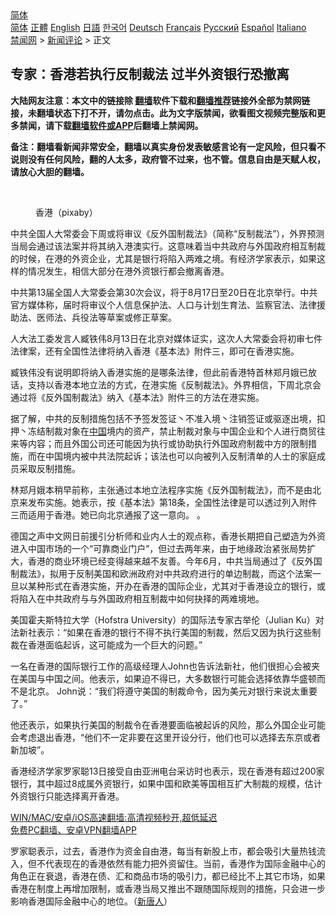  <!-- 面包屑导航 --> <div class="breadcrumb"><!-- GTranslate: https://gtranslate.io/ -->  <div class="switcher notranslate">  <div class="selected">  <a href="#" onclick="return false;"> 简体</a>  </div>  <div class="option">  <a href="https://www.bannedbook.org" onclick="doGTranslate('zh-CN|zh-CN');jQuery('div.switcher div.selected a').html(jQuery(this).html());return false;" title="简体中文" class="nturl selected"> 简体</a>  <a href="https://www.bannedbook.org/zh-tw/" onclick="doGTranslate('zh-CN|zh-TW');jQuery('div.switcher div.selected a').html(jQuery(this).html());return false;" title="繁體中文" class="nturl"> 正體</a>  <a href="https://www.bannedbook.org/en/" onclick="doGTranslate('zh-CN|en');jQuery('div.switcher div.selected a').html(jQuery(this).html());return false;" title="English" class="nturl"> English</a>  <a href="https://www.bannedbook.org/ja/" onclick="doGTranslate('zh-CN|ja');jQuery('div.switcher div.selected a').html(jQuery(this).html());return false;" title="日本語" class="nturl"> 日語</a>  <a href="https://www.bannedbook.org/ko/" onclick="doGTranslate('zh-CN|ko');jQuery('div.switcher div.selected a').html(jQuery(this).html());return false;" title="한국어" class="nturl"> 한국어</a>  <a href="https://www.bannedbook.org/de/" onclick="doGTranslate('zh-CN|de');jQuery('div.switcher div.selected a').html(jQuery(this).html());return false;" title="Deutsch" class="nturl"> Deutsch</a>  <a href="https://www.bannedbook.org/fr/" onclick="doGTranslate('zh-CN|fr');jQuery('div.switcher div.selected a').html(jQuery(this).html());return false;" title="Français" class="nturl"> Français</a>  <a href="https://www.bannedbook.org/ru/" onclick="doGTranslate('zh-CN|ru');jQuery('div.switcher div.selected a').html(jQuery(this).html());return false;" title="Русский" class="nturl"> Русский</a>  <a href="https://www.bannedbook.org/es/" onclick="doGTranslate('zh-CN|es');jQuery('div.switcher div.selected a').html(jQuery(this).html());return false;" title="Español" class="nturl"> Español</a>  <a href="https://www.bannedbook.org/it/" onclick="doGTranslate('zh-CN|it');jQuery('div.switcher div.selected a').html(jQuery(this).html());return false;" title="Italiano" class="nturl"> Italiano</a>  </div>  </div>      <div class='breadcrumb-sub'><!-- Breadcrumb NavXT 6.3.0 --> <a href="https://www.bannedbook.org/" class="home">禁闻网</a> &gt; <a href="https://www.bannedbook.org/bnews/comments/" class="category">新闻评论</a> &gt; 正文</div></div><h2>专家：香港若执行反制裁法 过半外资银行恐撤离</h2> <p class="notice"><b>大陆网友注意：本文中的链接除 <a href="https://github.com/bannedbook/fanqiang" >翻墙</a>软件下载和<a href="https://github.com/killgcd/justmysocks/blob/master/README.md">翻墙推荐</a>链接外全部为禁网链接，未翻墙状态下打不开，请勿点击。此为文字版禁闻，欲看图文视频完整版和更多禁闻，请下载<a href="https://github.com/bannedbook/fanqiang">翻墙软件或APP</a>后翻墙上禁闻网。</p><p>备注：翻墙看新闻非常安全，翻墙以真实身份发表敏感言论有一定风险，但只看不说则没有任何风险，翻的人太多，政府管不过来，也不管。信息自由是天赋人权，请放心大胆的翻墙。</b></p>  <div class="entry"> <br /> <figure><a href="https://i2.wp.com/upload-images-bucket-v64rleca837do.s3.eu-west-1.amazonaws.com/wp-content/uploads/2021/05/27195008/skyscrapers-5838029_640.jpg?fit=640%2C427&#038;ssl=1" data-caption="香港（pixaby）"></a><figcaption class="wp-caption-text">香港（pixaby）</figcaption></figure> <p>中共全国人大常委会下周或将审议《反外国制裁法》（简称“反制裁法”），外界预测当局会通过该法案并将其纳入港澳实行。这意味着当中共政府与外国政府相互制裁的时候，在港的外资企业，尤其是银行将陷入两难之境。有经济学家表示，如果这样的情况发生，相信大部分在港外资银行都会撤离香港。</p> <p>中共第13届全国人大常委会第30次会议，将于8月17日至20日在北京举行。中共官方媒体称，届时将审议个人信息保护法、人口与计划生育法、监察官法、法律援助法、医师法、兵役法等草案或修正草案。</p> <p>人大法工委发言人臧铁伟8月13日在北京对媒体证实，这次人大常委会将初审七件法律案，还有全国性法律将纳入香港《基本法》附件三，即可在香港实施。</p>  <p>臧铁伟没有说明即将纳入香港实施的是哪条法律，但此前香港特首林郑月娥已放话，支持以香港本地立法的方式，在港实施《反制裁法》。外界相信，下周北京会通过将《反外国制裁法》纳入《基本法》附件三的方法在港实施。</p> <p>据了解，中共的反制措施包括不予签发签证丶不准入境丶注销签证或驱逐出境，扣押丶冻结制裁对象在<span class='wp_keywordlink_affiliate'><a href="https://www.bannedbook.org/" title="中国" target="_blank">中国</a></span>境内的资产，禁止制裁对象与中国企业和个人进行商贸往来等内容；而且外国公司还可能因为执行或协助执行外国政府制裁中方的限制措施，而在中国境内被中共法院起诉；该法也可以向被列入反制清单的人士的家庭成员采取反制措施。</p> <p>林郑月娥本稍早前称，主张通过本地立法程序实施《反外国制裁法》，而不是由北京来发布实施。她表示，按《基本法》第18条，全国性法律是可以透过列入附件三而适用于香港。她已向北京通报了这一意向。 。</p>  <p>德国之声中文网日前援引分析师和业内人士的观点称，香港长期把自己塑造为外资进入中国市场的一个“可靠商业门户”，但过去两年来，由于地缘政治紧张局势扩大，香港的商业环境已经变得越来越不友善。今年6月，中共当局通过了《反外国制裁法》，拟用于反制美国和欧洲政府对中共政府进行的单边制裁，而这个法案一旦以某种形式在香港实施，开办在香港的国际企业，尤其对于香港设立的银行，或将陷入在中共政府与与外国政府相互制裁中如何抉择的两难境地。</p> <p>美国霍夫斯特拉大学（Hofstra University）的国际法专家古举伦（Julian Ku）对法新社表示：“如果在香港的银行不得不执行美国的制裁，然后又因为执行这些制裁在香港面临起诉，这可能成为一个巨大的问题。”</p> <p>一名在香港的国际银行工作的高级经理人John也告诉法新社，他们很担心会被夹在美国与中国之间。他表示，如果迫不得已，大多数银行可能会选择依靠华盛顿而不是北京。 John说：“我们将遵守美国的制裁命令，因为美元对银行来说太重要了。”</p>  <p>他还表示，如果执行美国的制裁令在香港要面临被起诉的风险，那么外国企业可能会考虑退出香港，“他们不一定非要在这里开设分行，他们也可以选择去东京或者新加坡”。</p> <p>香港经济学家罗家聪13日接受自由亚洲电台采访时也表示，现在香港有超过200家银行，其中超过8成属外资银行，如果中国和欧美等国相互扩大制裁的规模，估计外资银行只能选择离开香港。</p> <p class="texttj"> <a href="https://github.com/bannedbook/fanqiang/wiki/V2ray%E6%9C%BA%E5%9C%BA" target="_blank">WIN/MAC/安卓/iOS高速翻墙:高清视频秒开,超低延迟</a><br/> <a href="https://github.com/bannedbook/fanqiang/wiki/%E7%A6%81%E9%97%BB%E7%BD%91%E5%AE%89%E5%8D%93%E7%BF%BB%E5%A2%99%E6%96%B0%E9%97%BBAPP" target="_blank">免费PC翻墙、安卓VPN翻墙APP</a></p> <p>罗家聪表示，过去，香港作为资金自由港，每当有新股上市，都会吸引大量热钱流入，但不代表现在的香港依然有能力把外资留住。当前，香港作为国际金融中心的角色正在衰退，香港在债、汇和商品市场的吸引力，都已经比不上其它市场，如果香港在制度上再增加限制，或香港当局又推出不跟随国际规则的措施，只会进一步影响香港国际金融中心的地位。（<span class='wp_keywordlink_affiliate'><a href="https://www.ntdtv.com/" title="新唐人">新唐人</a></span>）</p><a name='sharetosocial'></a>  <div style="margin-bottom:5px;padding-bottom:5px;clear:both"> <div id="archive-pix-1" class="banner-ads"> <!-- AuctionX Display platform tag START --> <div id="26318x728x90x621x_ADSLOT2" clicktrack="%%CLICK_URL_ESC%%"></div> <!-- AuctionX Display platform tag END --> </div> <div id="archive-pix-2" class="banner-ads"> <!-- AuctionX Display platform tag START --> <div id="26315x300x250x621x_ADSLOT2" clicktrack="%%CLICK_URL_ESC%%"></div> <!-- AuctionX Display platform tag END --> </div> </div>  <div id="archive-pix-1" class="banner-ads"> <!-- AuctionX Display platform tag START --> <div id="26318x728x90x621x_ADSLOT3" clicktrack="%%CLICK_URL_ESC%%"></div> <!-- AuctionX Display platform tag END --> </div> </div><!--END ENTRY--> 